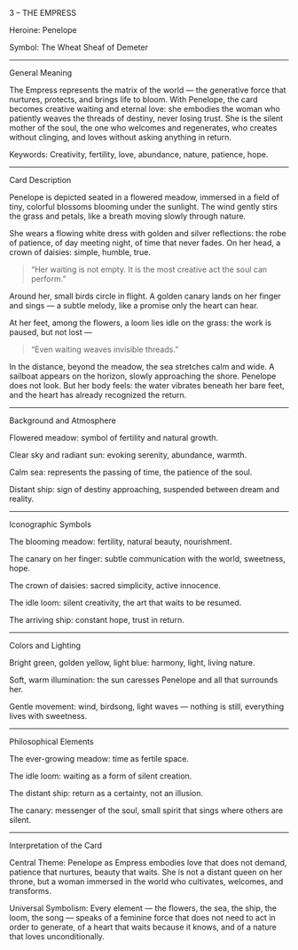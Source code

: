 3 – THE EMPRESS

Heroine: Penelope

Symbol: The Wheat Sheaf of Demeter


---

General Meaning

The Empress represents the matrix of the world — the generative force that nurtures, protects, and brings life to bloom.
With Penelope, the card becomes creative waiting and eternal love: she embodies the woman who patiently weaves the threads of destiny, never losing trust.
She is the silent mother of the soul, the one who welcomes and regenerates, who creates without clinging, and loves without asking anything in return.

Keywords: Creativity, fertility, love, abundance, nature, patience, hope.


---

Card Description

Penelope is depicted seated in a flowered meadow, immersed in a field of tiny, colorful blossoms blooming under the sunlight.
The wind gently stirs the grass and petals, like a breath moving slowly through nature.

She wears a flowing white dress with golden and silver reflections: the robe of patience, of day meeting night, of time that never fades.
On her head, a crown of daisies: simple, humble, true.

> “Her waiting is not empty. It is the most creative act the soul can perform.”



Around her, small birds circle in flight.
A golden canary lands on her finger and sings — a subtle melody, like a promise only the heart can hear.

At her feet, among the flowers, a loom lies idle on the grass: the work is paused, but not lost —

> “Even waiting weaves invisible threads.”



In the distance, beyond the meadow, the sea stretches calm and wide.
A sailboat appears on the horizon, slowly approaching the shore.
Penelope does not look. But her body feels: the water vibrates beneath her bare feet, and the heart has already recognized the return.


---

Background and Atmosphere

Flowered meadow: symbol of fertility and natural growth.

Clear sky and radiant sun: evoking serenity, abundance, warmth.

Calm sea: represents the passing of time, the patience of the soul.

Distant ship: sign of destiny approaching, suspended between dream and reality.



---

Iconographic Symbols

The blooming meadow: fertility, natural beauty, nourishment.

The canary on her finger: subtle communication with the world, sweetness, hope.

The crown of daisies: sacred simplicity, active innocence.

The idle loom: silent creativity, the art that waits to be resumed.

The arriving ship: constant hope, trust in return.



---

Colors and Lighting

Bright green, golden yellow, light blue: harmony, light, living nature.

Soft, warm illumination: the sun caresses Penelope and all that surrounds her.

Gentle movement: wind, birdsong, light waves — nothing is still, everything lives with sweetness.



---

Philosophical Elements

The ever-growing meadow: time as fertile space.

The idle loom: waiting as a form of silent creation.

The distant ship: return as a certainty, not an illusion.

The canary: messenger of the soul, small spirit that sings where others are silent.



---

Interpretation of the Card

Central Theme:
Penelope as Empress embodies love that does not demand, patience that nurtures, beauty that waits.
She is not a distant queen on her throne, but a woman immersed in the world who cultivates, welcomes, and transforms.

Universal Symbolism:
Every element — the flowers, the sea, the ship, the loom, the song — speaks of a feminine force that does not need to act in order to generate, of a heart that waits because it knows, and of a nature that loves unconditionally.
